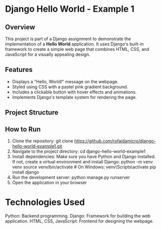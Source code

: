 # Django Hello World - Example 1

## Overview
This project is part of a Django assignment to demonstrate the implementation of a **Hello World** application. It uses Django's built-in framework to create a simple web page that combines HTML, CSS, and JavaScript for a visually appealing design.

## Features
- Displays a "Hello, World!" message on the webpage.
- Styled using CSS with a pastel pink gradient background.
- Includes a clickable button with hover effects and animations.
- Implements Django's template system for rendering the page.

## Project Structure

## How to Run
1. Clone the repository:
   git clone https://github.com/rofaidamicro/django-hello-world-example1.git
2. Navigate to the project directory: cd django-hello-world-example1
3. Install dependencies: Make sure you have Python and Django installed. If not, create a virtual environment and install Django: python -m venv venv
source venv/bin/activate   # On Windows: venv\Scripts\activate
pip install django 
4. Run the development server: python manage.py runserver
5. Open the application in your browser
 # Technologies Used
Python: Backend programming.
Django: Framework for building the web application.
HTML, CSS, JavaScript: Frontend for designing the webpage.
